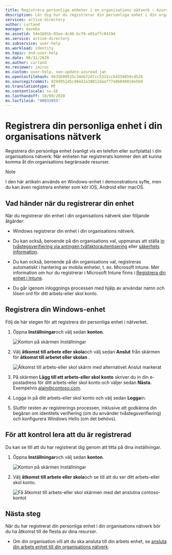 ```yaml
---
title: Registrera personliga enheter i en organisations nätverk – Azure AD
description: Lär dig hur du registrerar din personliga enhet i din organisations nätverk så att du kan komma åt din organisations skyddade resurser.
services: active-directory
author: curtand
manager: daveba
ms.assetid: 54e1b01b-03ee-4c46-bcf0-e01affc0419d
ms.service: active-directory
ms.subservice: user-help
ms.workload: identity
ms.topic: end-user-help
ms.date: 08/31/2020
ms.author: curtand
ms.reviewer: jairoc
ms.custom: user-help, seo-update-azuread-jan
ms.openlocfilehash: 0435b99525c34eb72d7cc5315ccb4359859cd528
ms.sourcegitcommit: 829d951d5c90442a38012daaf77e86046018e5b9
ms.translationtype: MT
ms.contentlocale: sv-SE
ms.lasthandoff: 10/09/2020
ms.locfileid: "90033055"
---
```

# <a name="register-your-personal-device-on-your-organizations-network"></a>Registrera din personliga enhet i din organisations nätverk
Registrera din personliga enhet (vanligt vis en telefon eller surfplatta) i din organisations nätverk. När enheten har registrerats kommer den att kunna komma åt din organisations begränsade resurser.

>[!Note]
>I den här artikeln används en Windows-enhet i demonstrations syfte, men du kan även registrera enheter som kör iOS, Android eller macOS.

## <a name="what-happens-when-you-register-your-device"></a>Vad händer när du registrerar din enhet
När du registrerar din enhet i din organisations nätverk sker följande åtgärder:

- Windows registrerar din enhet i din organisations nätverk.

- Du kan också, beroende på din organisations val, uppmanas att ställa [in tvåstegsverifiering via antingen tvåfaktorautentisering](multi-factor-authentication-end-user-first-time.md) eller [säkerhets information](./security-info-setup-signin.md).

- Du kan också, beroende på din organisations val, registreras automatiskt i hantering av mobila enheter, t. ex. Microsoft Intune. Mer information om hur du registrerar i Microsoft Intune finns i [Registrera din enhet i Intune](/intune-user-help/enroll-your-device-in-intune-all).

- Du går igenom inloggnings processen med hjälp av användar namn och lösen ord för ditt arbets-eller skol konto.

## <a name="to-register-your-windows-device"></a>Registrera din Windows-enhet

Följ de här stegen för att registrera din personliga enhet i nätverket.

1. Öppna **Inställningar**och välj sedan **konton**.

    ![Konton på skärmen Inställningar](./media/user-help-register-device-on-network/register-device-settings-accounts.png)

2. Välj **åtkomst till arbete eller skola**och välj sedan **Anslut** från skärmen för **åtkomst till arbetet eller skolan** .

    ![Åtkomst till arbets-eller skol skärm med alternativet Anslut markerat](./media/user-help-register-device-on-network/register-device-access-work-school-connect.png)

3. På skärmen **Lägg till ett arbets-eller skol konto** skriver du in din e-postadress för ditt arbets-eller skol konto och väljer sedan **Nästa**. Exempelvis alain@contoso.com.

4. Logga in på ditt arbets-eller skol konto och välj sedan **Logga**in.

5. Slutför resten av registrerings processen, inklusive att godkänna din begäran om identitets verifiering (om du använder tvåstegsverifiering) och konfigurera Windows Hello (om det behövs).

## <a name="to-verify-that-youre-registered"></a>För att kontrol lera att du är registrerad
Du kan se till att du har registrerat dig genom att titta på dina inställningar.

1. Öppna **Inställningar**och välj sedan **konton**.

    ![Konton på skärmen Inställningar](./media/user-help-register-device-on-network/register-device-settings-accounts.png)

2. Välj **åtkomst till arbete eller skola**och se till att du ser ditt arbets-eller skol konto.

    ![Få åtkomst till arbets-eller skol skärmen med det anslutna contoso-kontot](./media/user-help-register-device-on-network/register-device-setup-verify.png)

## <a name="next-steps"></a>Nästa steg
När du har registrerat din personliga enhet i din organisations nätverk bör du ha åtkomst till de flesta av dina resurser.

- Om din organisation vill att du ska ansluta till din arbets enhet, se [ansluta din arbets enhet till din organisations nätverk](user-help-join-device-on-network.md).